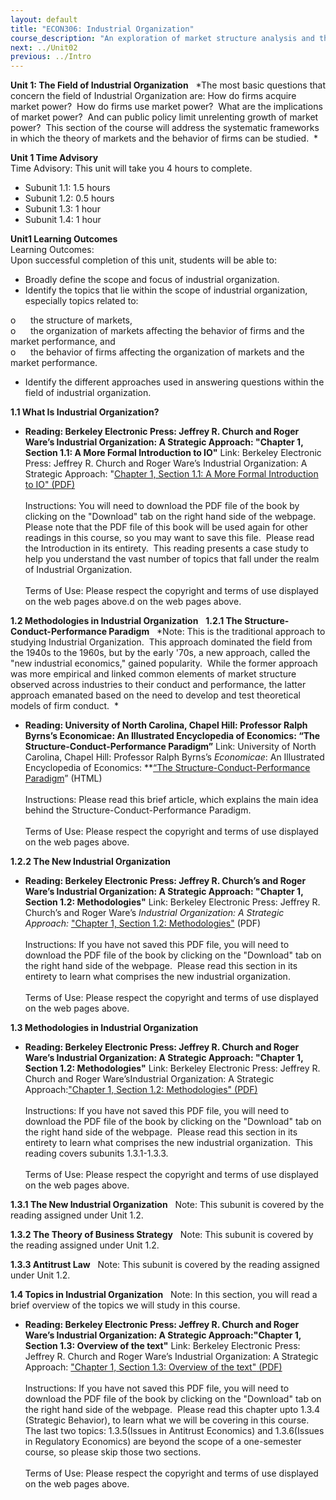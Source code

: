 ```yaml
---
layout: default
title: "ECON306: Industrial Organization"
course_description: "An exploration of market structure analysis and the strategic behaviors of competing firms in different market settings with equal emphasis on theory and empirical studies. Topics include strategies of competitive and cooperative behaviors, firm decisions in regulated environments and the likely effects of deregulation, and a game-theoretic approach."
next: ../Unit02
previous: ../Intro
---
```

**Unit 1: The Field of Industrial Organization** <span id="1"></span> 
*The most basic questions that concern the field of Industrial
Organization are: How do firms acquire market power?  How do firms use
market power?  What are the implications of market power?  And can
public policy limit unrelenting growth of market power?  This section of
the course will address the systematic frameworks in which the theory of
markets and the behavior of firms can be studied.  *

**Unit 1 Time Advisory**  
Time Advisory: This unit will take you 4 hours to complete.
-   Subunit 1.1: 1.5 hours
-   Subunit 1.2: 0.5 hours
-   Subunit 1.3: 1 hour
-   Subunit 1.4: 1 hour

**Unit1 Learning Outcomes**  
Learning Outcomes:  
 Upon successful completion of this unit, students will be able to:  
-   Broadly define the scope and focus of industrial organization.
-   Identify the topics that lie within the scope of industrial
    organization, especially topics related to:

o      the structure of markets,  
 o      the organization of markets affecting the behavior of firms and
the market performance, and  
 o      the behavior of firms affecting the organization of markets and
the market performance.
-   Identify the different approaches used in answering questions within
    the field of industrial organization. 

**1.1 What Is Industrial Organization?** <span id="1.1"></span> 
-   **Reading: Berkeley Electronic Press: Jeffrey R. Church and Roger
    Ware’s Industrial Organization: A Strategic Approach: "Chapter 1,
    Section 1.1: A More Formal Introduction to IO"**
    Link: Berkeley Electronic Press: Jeffrey R. Church and Roger Ware’s
    Industrial Organization: A Strategic Approach: "[Chapter 1, Section
    1.1: A More Formal Introduction to
    IO](http://works.bepress.com/jeffrey_church/23/)["
    (PDF)](http://works.bepress.com/jeffrey_church/23/)  
        
     Instructions: You will need to download the PDF file of the book by
    clicking on the "Download" tab on the right hand side of the
    webpage.  Please note that the PDF file of this book will be used
    again for other readings in this course, so you may want to save
    this file.  Please read the Introduction in its entirety.  This
    reading presents a case study to help you understand the vast number
    of topics that fall under the realm of Industrial Organization.  
        
     Terms of Use: Please respect the copyright and terms of use
    displayed on the web pages above.d on the web pages above.

**1.2 Methodologies in Industrial Organization** <span id="1.2"></span> 
**1.2.1 The Structure-Conduct-Performance Paradigm** <span
id="1.2.1"></span> 
*Note: This is the traditional approach to studying Industrial
Organization.  This approach dominated the field from the 1940s to the
1960s, but by the early '70s, a new approach, called the "new industrial
economics," gained popularity.  While the former approach was more
empirical and linked common elements of market structure observed across
industries to their conduct and performance, the latter approach
emanated based on the need to develop and test theoretical models of
firm conduct.  *

-   **Reading: University of North Carolina, Chapel Hill: Professor
    Ralph Byrns’s Economicae: An Illustrated Encyclopedia of Economics:
    “The Structure-Conduct-Performance Paradigm”**
    Link: University of North Carolina, Chapel Hill: Professor Ralph
    Byrns’s *Economicae*: An Illustrated Encyclopedia of
    Economics: **[“The Structure-Conduct-Performance
    Paradigm](https://web.archive.org/web/20130720232446/http://www.unc.edu/depts/econ/byrns_web/Economicae/scpparadigm.html)”
    (HTML)  
        
     Instructions: Please read this brief article, which explains the
    main idea behind the Structure-Conduct-Performance Paradigm.  
        
     Terms of Use: Please respect the copyright and terms of use
    displayed on the web pages above.

**1.2.2 The New Industrial Organization** <span id="1.2.2"></span> 
-   **Reading: Berkeley Electronic Press: Jeffrey R. Church’s and Roger
    Ware’s Industrial Organization: A Strategic Approach: "Chapter 1,
    Section 1.2: Methodologies"**
    Link: Berkeley Electronic Press: Jeffrey R. Church’s and Roger
    Ware’s *Industrial Organization: A Strategic Approach:* ["Chapter 1,
    Section 1.2:
    Methodologies"](http://works.bepress.com/jeffrey_church/23/) (PDF)  
        
     Instructions: If you have not saved this PDF file, you will need to
    download the PDF file of the book by clicking on the "Download" tab
    on the right hand side of the webpage.  Please read this section in
    its entirety to learn what comprises the new industrial
    organization.  
        
     Terms of Use: Please respect the copyright and terms of use
    displayed on the web pages above.

**1.3 Methodologies in Industrial Organization** <span id="1.3"></span> 
-   **Reading: Berkeley Electronic Press: Jeffrey R. Church and Roger
    Ware’s Industrial Organization: A Strategic Approach: "Chapter 1,
    Section 1.2: Methodologies"**
    Link: Berkeley Electronic Press: Jeffrey R. Church and Roger
    Ware’sIndustrial Organization: A Strategic Approach:["Chapter 1,
    Section 1.2:
    Methodologies"](http://works.bepress.com/jeffrey_church/23/)[ (PDF)](http://works.bepress.com/jeffrey_church/23/)  
        
     Instructions: If you have not saved this PDF file, you will need to
    download the PDF file of the book by clicking on the "Download" tab
    on the right hand side of the webpage.  Please read this section in
    its entirety to learn what comprises the new industrial
    organization.  This reading covers subunits 1.3.1-1.3.3.  
        
     Terms of Use: Please respect the copyright and terms of use
    displayed on the web pages above.

**1.3.1 The New Industrial Organization** <span id="1.3.1"></span> 
Note: This subunit is covered by the reading assigned under Unit 1.2. 

**1.3.2 The Theory of Business Strategy** <span id="1.3.2"></span> 
Note: This subunit is covered by the reading assigned under Unit 1.2. 

**1.3.3 Antitrust Law** <span id="1.3.3"></span> 
Note: This subunit is covered by the reading assigned under Unit 1.2. 

**1.4 Topics in Industrial Organization** <span id="1.4"></span> 
Note: In this section, you will read a brief overview of the topics we
will study in this course. 

-   **Reading: Berkeley Electronic Press: Jeffrey R. Church and Roger
    Ware’s Industrial Organization: A Strategic Approach:"Chapter 1,
    Section 1.3: Overview of the text"**
    Link: Berkeley Electronic Press: Jeffrey R. Church and Roger Ware’s
    Industrial Organization: A Strategic Approach: ["Chapter 1, Section
    1.3: Overview of the
    text"](http://works.bepress.com/jeffrey_church/23/)[ (PDF)](http://works.bepress.com/jeffrey_church/23/)  
        
     Instructions: If you have not saved this PDF file, you will need to
    download the PDF file of the book by clicking on the "Download" tab
    on the right hand side of the webpage.  Please read this chapter
    upto 1.3.4 (Strategic Behavior), to learn what we will be covering
    in this course.  The last two topics: 1.3.5(Issues in Antitrust
    Economics) and 1.3.6(Issues in Regulatory Economics) are beyond the
    scope of a one-semester course, so please skip those two sections.  
        
     Terms of Use: Please respect the copyright and terms of use
    displayed on the web pages above.


